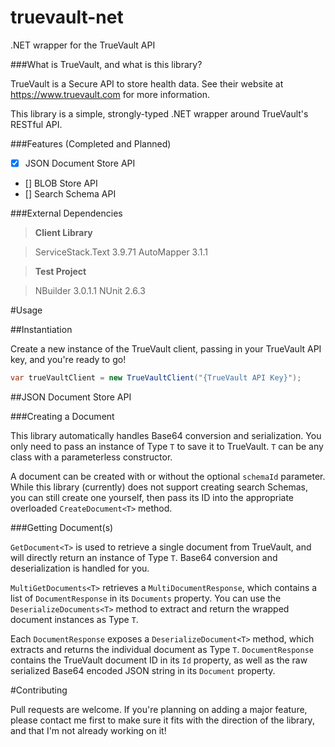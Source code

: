 truevault-net
=============

.NET wrapper for the TrueVault API

###What is TrueVault, and what is this library?

TrueVault is a Secure API to store health data. See their website at https://www.truevault.com for more information.

This library is a simple, strongly-typed .NET wrapper around TrueVault's RESTful API.

###Features (Completed and Planned)

- [x] JSON Document Store API
- [] BLOB Store API
- [] Search Schema API

###External Dependencies

> **Client Library**

> ServiceStack.Text 3.9.71
> AutoMapper 3.1.1

> **Test Project**

> NBuilder 3.0.1.1
> NUnit 2.6.3

#Usage

##Instantiation

Create a new instance of the TrueVault client, passing in your TrueVault API key, and you're ready to go!

```csharp
var trueVaultClient = new TrueVaultClient("{TrueVault API Key}");
```

##JSON Document Store API

###Creating a  Document

This library automatically handles Base64 conversion and serialization. You only need to pass an instance of Type `T` to save it to TrueVault. `T` can be any class with a parameterless constructor.

A document can be created with or without the optional `schemaId` parameter. While this library (currently) does not support creating search Schemas, you can still create one yourself, then pass its ID into the appropriate overloaded `CreateDocument<T>` method.

###Getting Document(s)

`GetDocument<T>` is used to retrieve a single document from TrueVault, and will directly return an instance of Type `T`. Base64 conversion and deserialization is handled for you.

`MultiGetDocuments<T>` retrieves a `MultiDocumentResponse`, which contains a list of `DocumentResponse` in its `Documents` property. You can use the `DeserializeDocuments<T>` method to extract and return the wrapped document instances as Type `T`.

Each `DocumentResponse` exposes a `DeserializeDocument<T>` method, which extracts and returns the individual document as Type `T`. `DocumentResponse` contains the TrueVault document ID in its `Id` property, as well as the raw serialized Base64 encoded JSON string in its `Document` property.

#Contributing

Pull requests are welcome. If you're planning on adding a major feature, please contact me first to make sure it fits with the direction of the library, and that I'm not already working on it!